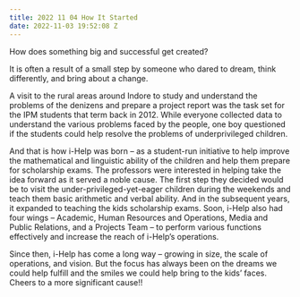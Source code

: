 ```yaml
---
title: 2022 11 04 How It Started
date: 2022-11-03 19:52:08 Z
---
```


How does something big and successful get created?

It is often a result of a small step by someone who dared to dream, think differently, and bring about a change.

A visit to the rural areas around Indore to study and understand the problems of the denizens and prepare a project report was the task set for the IPM students that term back in 2012. While everyone collected data to understand the various problems faced by the people, one boy questioned if the students could help resolve the problems of underprivileged children.

And that is how i-Help was born – as a student-run initiative to help improve the mathematical and linguistic ability of the children and help them prepare for scholarship exams. The professors were interested in helping take the idea forward as it served a noble cause. The first step they decided would be to visit the under-privileged-yet-eager children during the weekends and teach them basic arithmetic and verbal ability. And in the subsequent years, it expanded to teaching the kids scholarship exams. Soon, i-Help also had four wings – Academic, Human Resources and Operations, Media and Public Relations, and a Projects Team – to perform various functions effectively and increase the reach of i-Help’s operations.

Since then, i-Help has come a long way – growing in size, the scale of operations, and vision. But the focus has always been on the dreams we could help fulfill and the smiles we could help bring to the kids’ faces. Cheers to a more significant cause!!
